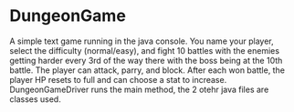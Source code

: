 # DungeonGame
A simple text game running in the java console. You name your player, select the difficulty (normal/easy), and fight 10 battles with the enemies getting harder every 3rd of the way there with the boss being at the 10th battle. The player can attack, parry, and block. After each won battle, the player HP resets to full and can choose a stat to increase. DungeonGameDriver runs the main method, the 2 otehr java files are classes used.
